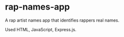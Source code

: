 # rap-names-app

A rap artist names app that identifies rappers real names.

Used HTML, JavaScript, Express.js.
